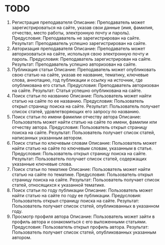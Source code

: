 # TODO

1. Регистрация преподавателя
  Описание: Преподаватель может зарегистрироваться на сайте, указав свои данные (имя, фамилия, отчество, место работы, электронную почту и пароль).
  Предусловия: Преподаватель не зарегистрирован на сайте.
  Результат: Преподаватель успешно зарегистрирован на сайте.
2. Авторизация преподавателя
  Описание: Преподаватель может авторизоваться на сайте, используя свою электронную почту и пароль.
  Предусловия: Преподаватель зарегистрирован на сайте.
  Результат: Преподаватель успешно авторизован на сайте.
3. Публикация статьи
  Описание: Преподаватель может опубликовать свою статью на сайте, указав ее название, тематику, ключевые слова, аннотацию, год публикации и ссылку на источник, где опубликована его статья.
  Предусловия: Преподаватель авторизован на сайте.
  Результат: Статья успешно опубликована на сайте.
4. Поиск статьи по названию
  Описание: Пользователь может найти статью на сайте по ее названию.
  Предусловия: Пользователь открыл страницу поиска на сайте.
  Результат: Пользователь получает список статей, удовлетворяющих его запросу по названию.
5. Поиск статьи по имени фамилии отчеству автора
  Описание: Пользователь может найти статью на сайте по имени, фамилии или отчеству автора.
  Предусловия: Пользователь открыл страницу поиска на сайте.
  Результат: Пользователь получает список статей, написанных указанным автором.
6. Поиск статьи по ключевым словам
  Описание: Пользователь может найти статью на сайте по ключевым словам, указанным в статье.
  Предусловия: Пользователь открыл страницу поиска на сайте.
  Результат: Пользователь получает список статей, содержащих указанные ключевые слова.
7. Поиск статьи по тематике
  Описание: Пользователь может найти статью на сайте по тематике.
  Предусловия: Пользователь открыл страницу поиска на сайте.
  Результат: Пользователь получает список статей, относящихся к указанной тематике.
8. Поиск статьи по году публикации
  Описание: Пользователь может найти статью на сайте по году ее публикации.
  Предусловия: Пользователь открыл страницу поиска на сайте.
  Результат: Пользователь получает список статей, опубликованных в указанном году.
9. Просмотр профиля автора
  Описание: Пользователь может зайти в профиль автора и ознакомиться с его выложенными статьями.
  Предусловия: Пользователь открыл профиль автора.
  Результат: Пользователь получает список статей, опубликованных указанным автором.
